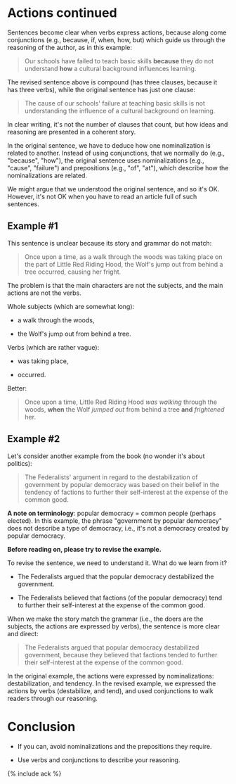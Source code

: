 # Actions continued

Sentences become clear when verbs express actions, because along come
conjunctions (e.g., because, if, when, how, but) which guide us
through the reasoning of the author, as in this example:

> Our schools have failed to teach basic skills **because** they do
> not understand **how** a cultural background influences learning.

The revised sentence above is compound (has three clauses, because it
has three verbs), while the original sentence has just one clause:

> The cause of our schools' failure at teaching basic skills is not
> understanding the influence of a cultural background on learning.

In clear writing, it's not the number of clauses that count, but how
ideas and reasoning are presented in a coherent story.

In the original sentence, we have to deduce how one nominalization is
related to another.  Instead of using conjunctions, that we normally do
(e.g., "because", "how"), the original sentence uses nominalizations
(e.g., "cause", "failure") and prepositions (e.g., "of", "at"), which
describe how the nominalizations are related.

We might argue that we understood the original sentence, and so it's
OK.  However, it's not OK when you have to read an article full of
such sentences.

## Example #1

This sentence is unclear because its story and grammar do not match:

> Once upon a time, as a walk through the woods was taking place on
> the part of Little Red Riding Hood, the Wolf's jump out from behind
> a tree occurred, causing her fright.

The problem is that the main characters are not the subjects, and the
main actions are not the verbs.

Whole subjects (which are somewhat long):

* a walk through the woods,

* the Wolf's jump out from behind a tree.

Verbs (which are rather vague):

* was taking place,

* occurred.

Better:

> Once upon a time, Little Red Riding Hood *was walking* through the
> woods, **when** the Wolf *jumped out* from behind a tree **and**
> *frightened* her.

## Example #2

Let's consider another example from the book (no wonder it's about
politics):

> The Federalists' argument in regard to the destabilization of
> government by popular democracy was based on their belief in the
> tendency of factions to further their self-interest at the expense
> of the common good.

**A note on terminology**: popular democracy = common people (perhaps
elected).  In this example, the phrase "government by popular
democracy" does not describe a type of democracy, i.e., it's not a
democracy created by popular democracy.

**Before reading on, please try to revise the example.**

To revise the sentence, we need to understand it.  What do we learn
from it?

* The Federalists argued that the popular democracy destabilized the
  government.

* The Federalists believed that factions (of the popular democracy)
  tend to further their self-interest at the expense of the common
  good.

When we make the story match the grammar (i.e., the doers are the
subjects, the actions are expressed by verbs), the sentence is more
clear and direct:

> The Federalists argued that popular democracy destabilized
> government, because they believed that factions tended to further
> their self-interest at the expense of the common good.

In the original example, the actions were expressed by
nominalizations: destabilization, and tendency.  In the revised
example, we expressed the actions by verbs (destabilize, and tend),
and used conjunctions to walk readers through our reasoning.

# Conclusion

* If you can, avoid nominalizations and the prepositions they require.

* Use verbs and conjunctions to describe your reasoning.

{% include ack %}
